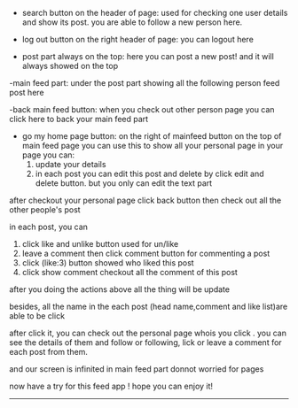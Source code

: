 - search button on the header of page: used for checking one user details and show its post. you are able to follow a new person here.


- log out button on the right header of page: you can logout here


- post part always on the top:
here you can post a new post! and it will always showed on the top

-main feed part:
under the post part showing all the following person feed post here

-back main feed button:
when you check out other person page you can click here to back your main feed part

- go my home page button:
on the right of mainfeed button
on the top of main feed page
you can use this to show all your personal page 
in your page you can:
   1. update your details
   2. in each post you can edit this post and delete by click edit and delete button. but you only can edit the text part

after checkout your personal page
click back button then check out all the other people's post

in each post, you can 
  1. click like and unlike button used for un/like
  2. leave a comment then click comment button for commenting a post
  3. click (like:3) button showed who liked this post
  4. click show comment checkout all the comment of this post

after you doing the actions above all the thing will be update

besides, all the name in the each post (head name,comment and like list)are able to be click 

after click it, you can check out the personal page whois you click
. you can see the details of them and follow or following, lick or leave a comment for each post from them.

and our screen is infinited in main feed part donnot worried for pages


now have a try for this feed app ! hope you can enjoy it!











- - - 


